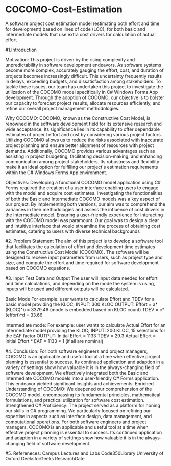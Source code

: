 # COCOMO-Cost-Estimation
A software project cost estimation model (estimating both effort and time for development) based on lines of code (LOC), for both basic and intermediate models that use extra cost drivers for calculation of actual effort

#1.Introduction

Motivation: 
This project is driven by the rising complexity and unpredictability in software 
development endeavors. As software systems become more complex, accurately gauging 
the effort, cost, and duration of projects becomes increasingly difficult. This uncertainty 
frequently results in delays, exceeding budgets, and dissatisfaction among stakeholders. 
To tackle these issues, our team has undertaken this project to investigate the utilization 
of the COCOMO model specifically in C# Windows Forms App development. Through 
the adoption of COCOMO, our objective is to bolster our capacity to forecast project 
results, allocate resources efficiently, and refine our overall project management 
methodologies.

Why COCOMO: 
COCOMO, known as the Constructive Cost Model, is renowned in the software 
development field for its extensive research and wide acceptance. Its significance lies in its 
capability to offer dependable estimates of project effort and cost by considering various 
project factors. Utilizing COCOMO allows us to reduce the risks associated with 
inaccurate project planning and ensure better alignment of resources with project 
demands. Additionally, COCOMO provides various advantages such as assisting in 
project budgeting, facilitating decision-making, and enhancing communication among 
project stakeholders. Its robustness and flexibility make it an ideal option for fulfilling 
our project's estimation requirements within the C# Windows Forms App environment.

Objectives: 
Developing a functional COCOMO model application using C# Forms required the 
creation of a user interface enabling users to engage with the model and acquire cost 
estimates.
Investigating the functionalities of both the Basic and Intermediate COCOMO models 
was a key aspect of our project. By implementing both versions, our aim was to 
comprehend the variances in their methodologies and assess the influence of cost drivers 
in the Intermediate model.
Ensuring a user-friendly experience for interacting with the COCOMO model was 
paramount. Our goal was to design a clear and intuitive interface that would streamline 
the process of obtaining cost estimates, catering to users with diverse technical 
backgrounds

#2. Problem Statement
The aim of this project is to develop a software tool that facilitates the calculation of effort and 
development time estimates using the Constructive Cost Model (COCOMO). The software will 
be designed to receive input parameters from users, such as project type and size, and compute 
the effort and time required for software development based on COCOMO equations.

#3. Input Test Data and Output
The user will input data needed for effort and time calculations, and depending on the mode the 
system is using, inputs will be used and different outputs will be calculated.

Basic Mode
For example: user wants to calculate Effort and TDEV for a basic model providing the KLOC;
INPUT: 300 KLOC
OUTPUT: Effort = a*(KLOC)^b = 3379.46 (mode is embedded based on KLOC count)
 TDEV = c*(effort)^d = 33.66
 
Intermediate mode:
For example: user wants to calculate Actual Effort for an intermediate model providing the 
KLOC;
INPUT: 200 KLOC, 15 selections for the EAF factor
OUTPUT: Initial Effort = 1133
 TDEV = 29.3
 Actual Effort = Initial Effort * EAF = 1133 * 1 (if all are nominal)

#4. Conclusion:
For both software engineers and project managers, COCOMO is an applicable and useful tool at a time 
when effective project planning is essential to success. Its continued application and adaption in a 
variety of settings show how valuable it is in the always-changing field of software development. We 
effectively integrated both the Basic and Intermediate COCOMO models into a user-friendly C# Forms 
application. This endeavor yielded significant insights and achievements:
Enriched Understanding of COCOMO: We deepened our comprehension of the COCOMO model, 
encompassing its fundamental principles, mathematical formulations, and practical utilization for 
software cost estimation.
Strengthened C# Proficiency: The project served as a platform for honing our skills in C# 
programming. We particularly focused on refining our expertise in aspects such as interface design, 
data management, and computational operations.
For both software engineers and project managers, COCOMO is an applicable and useful tool at a time 
when effective project planning is essential to success. Its continued application and adaption in a 
variety of settings show how valuable it is in the always-changing field of software development.

#5. Refereneces: 
Campus Lectures and Labs
Code350Library
University of Oxford
GeeksforGeeks
ResearchGate
